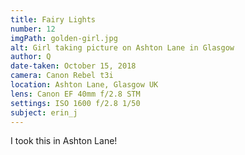 ```yaml
---
title: Fairy Lights
number: 12
imgPath: golden-girl.jpg
alt: Girl taking picture on Ashton Lane in Glasgow
author: Q
date-taken: October 15, 2018
camera: Canon Rebel t3i
location: Ashton Lane, Glasgow UK
lens: Canon EF 40mm f/2.8 STM
settings: ISO 1600 f/2.8 1/50
subject: erin_j
---
```

I took this in Ashton Lane!
